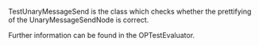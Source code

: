 TestUnaryMessageSend is the class which checks whether the prettifying of the UnaryMessageSendNode is correct.

Further information can be found in the OPTestEvaluator.